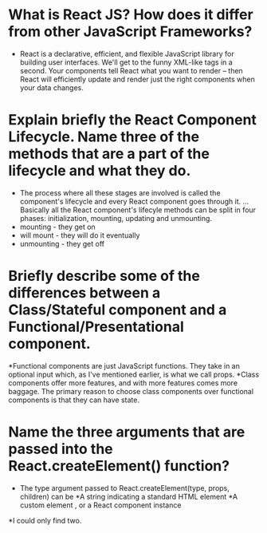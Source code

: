 # What is React JS? How does it differ from other JavaScript Frameworks?

* React is a declarative, efficient, and flexible JavaScript library for building user interfaces. We'll get to the funny XML-like tags in a second. Your components tell React what you want to render – then React will efficiently update and render just the right components when your data changes.


# Explain briefly the React Component Lifecycle. Name three of the methods that are a part of the lifecycle and what they do.

* The process where all these stages are involved is called the component's lifecycle and every React component goes through it. ... Basically all the React component's lifecyle methods can be split in four phases: initialization, mounting, updating and unmounting.
* mounting - they get on
* will mount - they will do it eventually
* unmounting - they get off

# Briefly describe some of the differences between a Class/Stateful component and a Functional/Presentational component.

*Functional components are just JavaScript functions. They take in an optional input which, as I've mentioned earlier, is what we call props.
*Class components offer more features, and with more features comes more baggage. The primary reason to choose class components over functional components is that they can have state.

# Name the three arguments that are passed into the React.createElement() function?

* The type argument passed to React.createElement(type, props, children) can be
*A string indicating a standard HTML element 
*A custom element , or a React component instance 

*I could only find two. 